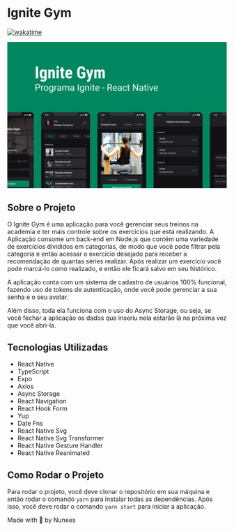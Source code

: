# Ignite Gym
[![wakatime](https://wakatime.com/badge/user/91a1b1d1-ad80-4563-91e2-93999f5e4311/project/1b1d5c7a-2040-407f-a429-1fe18ea20fa8.svg)](https://wakatime.com/badge/user/91a1b1d1-ad80-4563-91e2-93999f5e4311/project/1b1d5c7a-2040-407f-a429-1fe18ea20fa8)

<p align="center">
  <img src="./assets/ignite-gym.png" alt="Ignite Gym" />
</p>

## Sobre o Projeto

O Ignite Gym é uma aplicação para você gerenciar seus treinos na academia e ter mais controle sobre os exercícios que está realizando. A Aplicação consome um back-end em Node.js que contém uma variedade de exercícios divididos em categorias, de modo que você pode filtrar pela categoria e então acessar o exercício desejado para receber a recomendação de quantas séries realizar. Após realizar um exercício você pode marcá-lo como realizado, e então ele ficará salvo em seu histórico.

A aplicação conta com um sistema de cadastro de usuários 100% funcional, fazendo uso de tokens de autenticação, onde você pode gerenciar a sua senha e o seu avatar.

Além disso, toda ela funciona com o uso do Async Storage, ou seja, se você fechar a aplicação os dados que inseriu nela estarão lá na próxima vez que você abri-la.

## Tecnologias Utilizadas

- React Native
- TypeScript
- Expo
- Axios
- Async Storage
- React Navigation
- React Hook Form
- Yup
- Date Fns
- React Native Svg
- React Native Svg Transformer
- React Native Gesture Handler
- React Native Reanimated

## Como Rodar o Projeto

Para rodar o projeto, você deve clonar o repositório em sua máquina e então rodar o comando `yarn` para instalar todas as dependências. Após isso, você deve rodar o comando `yarn start` para iniciar a aplicação.


Made with 💜 by Nunees
